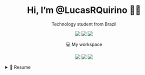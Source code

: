 
<h1 align='center'>
   Hi, I’m @LucasRQuirino 🐱‍🚀
</h1>

<p align='center'>
  Technology student from Brazil
</p>

<p align='center'>
 <img src="http://github-profile-summary-cards.vercel.app/api/cards/profile-details?username=LucasRQuirino&theme=tokyonight"> 
 <img src="http://github-profile-summary-cards.vercel.app/api/cards/stats?username=LucasRQuirino&theme=tokyonight">
 <img src="http://github-profile-summary-cards.vercel.app/api/cards/productive-time?username=LucasRQuirino&theme=tokyonight&utcOffset=8">
</p>

<p align='center'>
  💻 My workspace<br/><br/>
  <img src="https://img.shields.io/badge/windows-%230078D6.svg?&style=for-the-badge&logo=windows&logoColor=white" />
  <img src="https://img.shields.io/badge/AMD-Radeon_RX_5500-ED1C24?style=for-the-badge&logo=amd&logoColor=white" />
  <img src="https://img.shields.io/badge/RAM-16GB-%230071C5.svg?&style=for-the-badge&logoColor=white" />
</p>

<details>
  <summary>📃 Resume</summary>
  
## Education

- 📖 **Electronic technician**\
📆 2023 - 2025\
📍 **Escola Estadual Presidente Dutra of Minas Gerais** - Belo Horizonte, Brazil

## Experience
   
<img align="right" src="https://img.shields.io/badge/Express.js-404D59?style=for-the-badge" />
<img align="right" src="https://img.shields.io/badge/Node.js-43853D?style=for-the-badge&logo=node.js&logoColor=white" />
<img align="right" src="https://img.shields.io/badge/Microsoft%20SQL%20Server-CC2927?style=for-the-badge&logo=microsoft%20sql%20server&logoColor=white" />
<img align="right" src="https://img.shields.io/badge/PostgreSQL-316192?style=for-the-badge&logo=postgresql&logoColor=white" />

</details>

